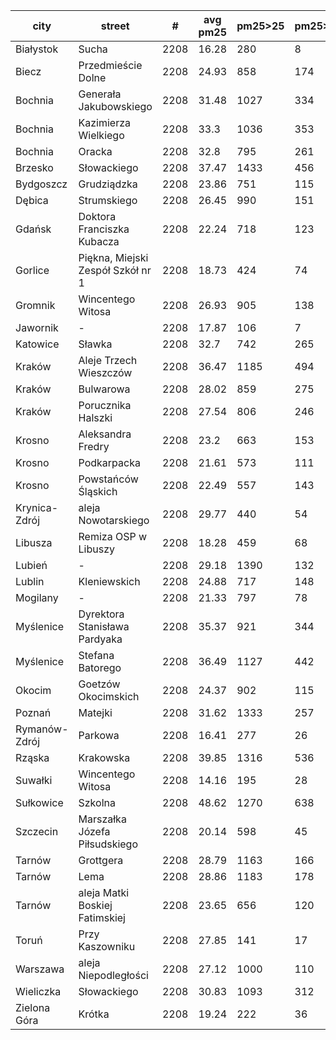 city|street|#|avg pm25|pm25>25|pm25>50|pm25>100|pm25>200|pm25>300|pm25>400|data file
---|---|---|---|---|---|---|---|---|---|---
Białystok|Sucha|2208|16.28|280|8|-|-|-|-|2019.q4
Biecz|Przedmieście Dolne|2208|24.93|858|174|9|-|-|-|2019.q4
Bochnia|Generała Jakubowskiego|2208|31.48|1027|334|90|6|-|-|2019.q4
Bochnia|Kazimierza Wielkiego|2208|33.3|1036|353|100|3|-|-|2019.q4
Bochnia|Oracka|2208|32.8|795|261|70|5|-|-|2019.q4
Brzesko|Słowackiego|2208|37.47|1433|456|86|2|-|-|2019.q4
Bydgoszcz|Grudziądzka|2208|23.86|751|115|6|-|-|-|2019.q4
Dębica|Strumskiego|2208|26.45|990|151|21|-|-|-|2019.q4
Gdańsk|Doktora Franciszka Kubacza|2208|22.24|718|123|-|-|-|-|2019.q4
Gorlice|Piękna, Miejski Zespół Szkół nr 1|2208|18.73|424|74|7|-|-|-|2019.q4
Gromnik|Wincentego Witosa|2208|26.93|905|138|17|-|-|-|2019.q4
Jawornik|-|2208|17.87|106|7|-|-|-|-|2019.q4
Katowice|Sławka|2208|32.7|742|265|30|-|-|-|2019.q4
Kraków|Aleje Trzech Wieszczów|2208|36.47|1185|494|35|-|-|-|2019.q4
Kraków|Bulwarowa|2208|28.02|859|275|4|-|-|-|2019.q4
Kraków|Porucznika Halszki|2208|27.54|806|246|4|-|-|-|2019.q4
Krosno|Aleksandra Fredry|2208|23.2|663|153|22|-|-|-|2019.q4
Krosno|Podkarpacka|2208|21.61|573|111|9|-|-|-|2019.q4
Krosno|Powstańców Śląskich|2208|22.49|557|143|27|-|-|-|2019.q4
Krynica-Zdrój|aleja Nowotarskiego|2208|29.77|440|54|2|-|-|-|2019.q4
Libusza|Remiza OSP w Libuszy|2208|18.28|459|68|3|1|-|-|2019.q4
Lubień|-|2208|29.18|1390|132|-|-|-|-|2019.q4
Lublin|Kleniewskich|2208|24.88|717|148|12|-|-|-|2019.q4
Mogilany|-|2208|21.33|797|78|-|-|-|-|2019.q4
Myślenice|Dyrektora Stanisława Pardyaka|2208|35.37|921|344|109|15|1|-|2019.q4
Myślenice|Stefana Batorego|2208|36.49|1127|442|130|18|-|-|2019.q4
Okocim|Goetzów Okocimskich|2208|24.37|902|115|6|-|-|-|2019.q4
Poznań|Matejki|2208|31.62|1333|257|18|1|-|-|2019.q4
Rymanów-Zdrój|Parkowa|2208|16.41|277|26|-|-|-|-|2019.q4
Rząska|Krakowska|2208|39.85|1316|536|164|9|-|-|2019.q4
Suwałki|Wincentego Witosa|2208|14.16|195|28|7|1|-|-|2019.q4
Sułkowice|Szkolna|2208|48.62|1270|638|252|54|1|-|2019.q4
Szczecin|Marszałka Józefa Piłsudskiego|2208|20.14|598|45|1|-|-|-|2019.q4
Tarnów|Grottgera|2208|28.79|1163|166|23|1|-|-|2019.q4
Tarnów|Lema|2208|28.86|1183|178|20|1|-|-|2019.q4
Tarnów|aleja Matki Boskiej Fatimskiej|2208|23.65|656|120|14|-|-|-|2019.q4
Toruń|Przy Kaszowniku|2208|27.85|141|17|-|-|-|-|2019.q4
Warszawa|aleja Niepodległości|2208|27.12|1000|110|-|-|-|-|2019.q4
Wieliczka|Słowackiego|2208|30.83|1093|312|72|-|-|-|2019.q4
Zielona Góra|Krótka|2208|19.24|222|36|5|3|3|3|2019.q4

